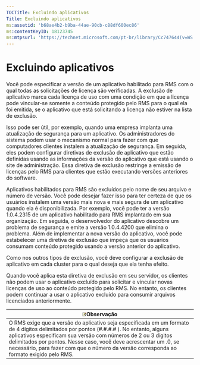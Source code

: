 ```yaml
---
TOCTitle: Excluindo aplicativos
Title: Excluindo aplicativos
ms:assetid: 'b68ae4b2-b9ba-44ae-90cb-c88df600ec86'
ms:contentKeyID: 18123745
ms:mtpsurl: 'https://technet.microsoft.com/pt-br/library/Cc747644(v=WS.10)'
---
```


Excluindo aplicativos
=====================

Você pode especificar a versão de um aplicativo habilitado para RMS com o qual todas as solicitações de licença são verificadas. A exclusão de aplicativo marca cada licença de uso com uma condição em que a licença pode vincular-se somente a conteúdo protegido pelo RMS para o qual ela foi emitida, se o aplicativo que está solicitando a licença não estiver na lista de exclusão.

Isso pode ser útil, por exemplo, quando uma empresa implanta uma atualização de segurança para um aplicativo. Os administradores do sistema podem usar o mecanismo normal para fazer com que computadores clientes instalem a atualização de segurança. Em seguida, eles podem configurar diretivas de exclusão de aplicativo que estão definidas usando as informações da versão do aplicativo que está usando o site de administração. Essa diretiva de exclusão restringe a emissão de licenças pelo RMS para clientes que estão executando versões anteriores do software.

Aplicativos habilitados para RMS são excluídos pelo nome de seu arquivo e número de versão. Você pode desejar fazer isso para ter certeza de que os usuários instalem uma versão mais nova e mais segura de um aplicativo quando ela é disponibilizada. Por exemplo, você pode ter a versão 1.0.4.2315 de um aplicativo habilitado para RMS implantado em sua organização. Em seguida, o desenvolvedor do aplicativo descobre um problema de segurança e emite a versão 1.0.4.4200 que elimina o problema. Além de implementar a nova versão do aplicativo, você pode estabelecer uma diretiva de exclusão que impeça que os usuários consumam conteúdo protegido usando a versão anterior do aplicativo.

Como nos outros tipos de exclusão, você deve configurar a exclusão de aplicativo em cada cluster para o qual deseja que ela tenha efeito.

Quando você aplica esta diretiva de exclusão em seu servidor, os clientes não podem usar o aplicativo excluído para solicitar e vincular novas licenças de uso ao conteúdo protegido pelo RMS. No entanto, os clientes podem continuar a usar o aplicativo excluído para consumir arquivos licenciados anteriormente.

| ![](images/Cc747644.note(WS.10).gif)Observação                                                                                                                                                                                                                                                                                                   |
|-------------------------------------------------------------------------------------------------------------------------------------------------------------------------------------------------------------------------------------------------------------------------------------------------------------------------------------------------------------------------------|
| O RMS exige que a versão do aplicativo seja especificada em um formato de 4 dígitos delimitados por pontos (\#.\#.\#.\# ). No entanto, alguns aplicativos especificam sua versão com números de 2 ou 3 dígitos delimitados por pontos. Nesse caso, você deve acrescentar um .0, se necessário, para fazer com que o número da versão corresponda ao formato exigido pelo RMS. |

